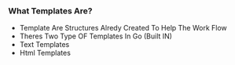 ### What Templates Are?

- Template Are Structures Alredy Created To Help The Work Flow
- Theres Two Type OF Templates In Go (Built IN)
- Text Templates
- Html Templates
